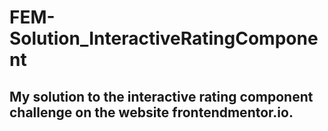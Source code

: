 # FEM-Solution_InteractiveRatingComponent
## My solution to the interactive rating component challenge on the website frontendmentor.io.
